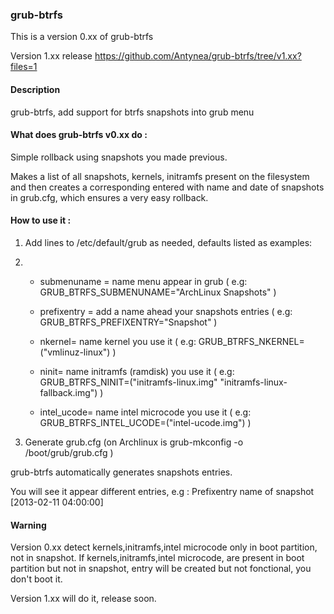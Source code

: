 ### grub-btrfs


This is a version 0.xx of grub-btrfs

Version 1.xx release 
https://github.com/Antynea/grub-btrfs/tree/v1.xx?files=1

#### Description

grub-btrfs, add support for btrfs snapshots into grub menu

#### What does grub-btrfs v0.xx do :

Simple rollback using snapshots you made previous.

Makes a list of all snapshots, kernels, initramfs present on the filesystem and then creates a corresponding entered with name and date of snapshots in grub.cfg, which ensures a very easy rollback.

#### How to use it :

1. Add lines to /etc/default/grub as needed, defaults listed as examples:
2. 
	* submenuname = name menu appear in grub ( e.g: GRUB_BTRFS_SUBMENUNAME="ArchLinux Snapshots" )

	* prefixentry = add a name ahead your snapshots entries ( e.g: GRUB_BTRFS_PREFIXENTRY="Snapshot" )

	* nkernel= name kernel you use it ( e.g: GRUB_BTRFS_NKERNEL=("vmlinuz-linux") )

	* ninit= name initramfs (ramdisk) you use it ( e.g: GRUB_BTRFS_NINIT=("initramfs-linux.img" "initramfs-linux-fallback.img") )

	* intel_ucode= name intel microcode you use it ( e.g: GRUB_BTRFS_INTEL_UCODE=("intel-ucode.img") )

2. Generate grub.cfg (on Archlinux is grub-mkconfig -o /boot/grub/grub.cfg )

grub-btrfs automatically generates snapshots entries.

You will see it appear different entries, e.g : Prefixentry name of snapshot [2013-02-11 04:00:00]

#### Warning

Version 0.xx detect kernels,initramfs,intel microcode only in boot partition, not in snapshot.
If kernels,initramfs,intel microcode, are present in boot partition but not in snapshot, entry will be created but not fonctional, you don't boot it.

Version 1.xx will do it, release soon.
